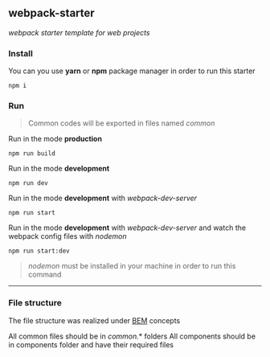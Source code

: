 ## webpack-starter
*webpack starter template for web projects*

### Install
You can you use **yarn** or **npm**  package manager in order to run this starter

    npm i 

### Run 
> Common codes will be exported in files named *common*

Run in the mode **production**

	npm run build
Run in the mode **development**

	npm run dev
Run in the mode **development** with *webpack-dev-server*
	
	npm run start
Run in the mode **development** with *webpack-dev-server* and watch the webpack config files with *nodemon*
	
	npm run start:dev
> *nodemon* must be installed in your machine in order to run this command
--------
### File structure
The file structure was realized under [BEM](https://en.bem.info/methodology/filestructure/) concepts

All common files should be in *common.** folders
All components should be in components folder and have their required files

